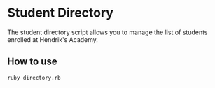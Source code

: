 # Student Directory #

The student directory script allows you to manage the list of students enrolled at Hendrik's Academy.

## How to use ##

```shell
ruby directory.rb
```
